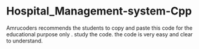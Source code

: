 # Hospital_Management-system-Cpp
Amrucoders recommends the students to copy and paste this code for the educational purpose only .
study the code.
the code is very easy and clear to understand.
